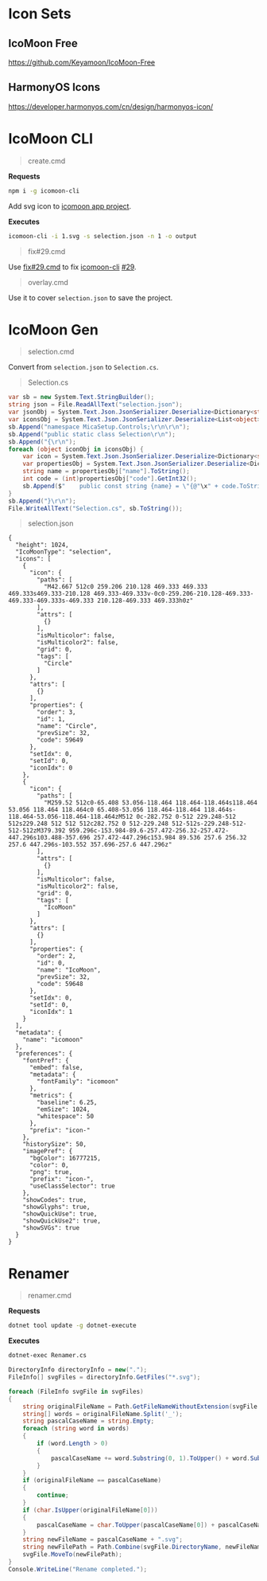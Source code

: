 # Icon Sets

## IcoMoon Free

https://github.com/Keyamoon/IcoMoon-Free

## HarmonyOS Icons

https://developer.harmonyos.com/cn/design/harmonyos-icon/

# IcoMoon CLI

> create.cmd

**Requests**

```bash
npm i -g icomoon-cli
```

Add svg icon to [icomoon app project](https://icomoon.io/app).

**Executes**

```bash
icomoon-cli -i 1.svg -s selection.json -n 1 -o output
```

> fix#29.cmd

Use [fix#29.cmd](fix#29.cmd) to fix [icomoon-cli](https://github.com/Yuyz0112/icomoon-cli) [#29](https://github.com/Yuyz0112/icomoon-cli/issues/29).

> overlay.cmd

Use it to cover `selection.json` to save the project.

# IcoMoon Gen

> selection.cmd

Convert from `selection.json` to `Selection.cs`.

> Selection.cs

```cs
var sb = new System.Text.StringBuilder();
string json = File.ReadAllText("selection.json");
var jsonObj = System.Text.Json.JsonSerializer.Deserialize<Dictionary<string, object>>(json)!;
var iconsObj = System.Text.Json.JsonSerializer.Deserialize<List<object>>(jsonObj["icons"].ToString()!)!;
sb.Append("namespace MicaSetup.Controls;\r\n\r\n");
sb.Append("public static class Selection\r\n");
sb.Append("{\r\n");
foreach (object iconObj in iconsObj) {
    var icon = System.Text.Json.JsonSerializer.Deserialize<Dictionary<string, object>>(iconObj.ToString()!)!;
    var propertiesObj = System.Text.Json.JsonSerializer.Deserialize<Dictionary<string, dynamic>>(icon["properties"].ToString()!)!;
    string name = propertiesObj["name"].ToString();
    int code = (int)propertiesObj["code"].GetInt32();
    sb.Append($"    public const string {name} = \"{@"\x" + code.ToString("x4")}\";\r\n");
}
sb.Append("}\r\n");
File.WriteAllText("Selection.cs", sb.ToString());

```

> selection.json

```
{
  "height": 1024,
  "IcoMoonType": "selection",
  "icons": [
    {
      "icon": {
        "paths": [
          "M42.667 512c0 259.206 210.128 469.333 469.333 469.333s469.333-210.128 469.333-469.333v-0c0-259.206-210.128-469.333-469.333-469.333s-469.333 210.128-469.333 469.333h0z"
        ],
        "attrs": [
          {}
        ],
        "isMulticolor": false,
        "isMulticolor2": false,
        "grid": 0,
        "tags": [
          "Circle"
        ]
      },
      "attrs": [
        {}
      ],
      "properties": {
        "order": 3,
        "id": 1,
        "name": "Circle",
        "prevSize": 32,
        "code": 59649
      },
      "setIdx": 0,
      "setId": 0,
      "iconIdx": 0
    },
    {
      "icon": {
        "paths": [
          "M259.52 512c0-65.408 53.056-118.464 118.464-118.464s118.464 53.056 118.464 118.464c0 65.408-53.056 118.464-118.464 118.464s-118.464-53.056-118.464-118.464zM512 0c-282.752 0-512 229.248-512 512s229.248 512 512 512c282.752 0 512-229.248 512-512s-229.248-512-512-512zM379.392 959.296c-153.984-89.6-257.472-256.32-257.472-447.296s103.488-357.696 257.472-447.296c153.984 89.536 257.6 256.32 257.6 447.296s-103.552 357.696-257.6 447.296z"
        ],
        "attrs": [
          {}
        ],
        "isMulticolor": false,
        "isMulticolor2": false,
        "grid": 0,
        "tags": [
          "IcoMoon"
        ]
      },
      "attrs": [
        {}
      ],
      "properties": {
        "order": 2,
        "id": 0,
        "name": "IcoMoon",
        "prevSize": 32,
        "code": 59648
      },
      "setIdx": 0,
      "setId": 0,
      "iconIdx": 1
    }
  ],
  "metadata": {
    "name": "icomoon"
  },
  "preferences": {
    "fontPref": {
      "embed": false,
      "metadata": {
        "fontFamily": "icomoon"
      },
      "metrics": {
        "baseline": 6.25,
        "emSize": 1024,
        "whitespace": 50
      },
      "prefix": "icon-"
    },
    "historySize": 50,
    "imagePref": {
      "bgColor": 16777215,
      "color": 0,
      "png": true,
      "prefix": "icon-",
      "useClassSelector": true
    },
    "showCodes": true,
    "showGlyphs": true,
    "showQuickUse": true,
    "showQuickUse2": true,
    "showSVGs": true
  }
}
```

# Renamer

> renamer.cmd

**Requests**

```bash
dotnet tool update -g dotnet-execute
```

**Executes**

```bash
dotnet-exec Renamer.cs
```

```cs
DirectoryInfo directoryInfo = new(".");
FileInfo[] svgFiles = directoryInfo.GetFiles("*.svg");

foreach (FileInfo svgFile in svgFiles)
{
    string originalFileName = Path.GetFileNameWithoutExtension(svgFile.Name);
    string[] words = originalFileName.Split('_');
    string pascalCaseName = string.Empty;
    foreach (string word in words)
    {
        if (word.Length > 0)
        {
            pascalCaseName += word.Substring(0, 1).ToUpper() + word.Substring(1).ToLower();
        }
    }
    if (originalFileName == pascalCaseName)
    {
        continue;
    }
    if (char.IsUpper(originalFileName[0]))
    {
        pascalCaseName = char.ToUpper(pascalCaseName[0]) + pascalCaseName.Substring(1);
    }
    string newFileName = pascalCaseName + ".svg";
    string newFilePath = Path.Combine(svgFile.DirectoryName, newFileName);
    svgFile.MoveTo(newFilePath);
}
Console.WriteLine("Rename completed.");
```



